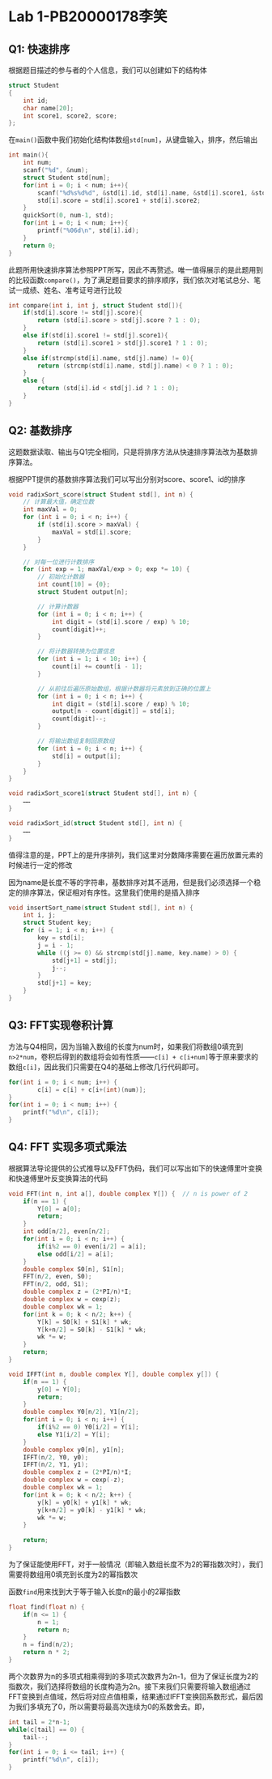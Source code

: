 # Lab 1-PB20000178李笑
## Q1: 快速排序

根据题目描述的参与者的个人信息，我们可以创建如下的结构体

```C
struct Student
{
    int id;
    char name[20];
    int score1, score2, score;
};
```

在`main()`函数中我们初始化结构体数组`std[num]`，从键盘输入，排序，然后输出

```C
int main(){
    int num;
    scanf("%d", &num);
    struct Student std[num];
    for(int i = 0; i < num; i++){
        scanf("%d%s%d%d", &std[i].id, std[i].name, &std[i].score1, &std[i].score2);
        std[i].score = std[i].score1 + std[i].score2;
    }
    quickSort(0, num-1, std);
    for(int i = 0; i < num; i++){
        printf("%06d\n", std[i].id);
    }
    return 0;
}
```

此题所用快速排序算法参照PPT所写，因此不再赘述。唯一值得展示的是此题用到的比较函数`compare()`，为了满足题目要求的排序顺序，我们依次对笔试总分、笔试一成绩、姓名、准考证号进行比较

```C
int compare(int i, int j, struct Student std[]){
    if(std[i].score != std[j].score){
        return (std[i].score > std[j].score ? 1 : 0);
    }
    else if(std[i].score1 != std[j].score1){
        return (std[i].score1 > std[j].score1 ? 1 : 0);
    }
    else if(strcmp(std[i].name, std[j].name) != 0){
        return (strcmp(std[i].name, std[j].name) < 0 ? 1 : 0);
    }
    else {
        return (std[i].id < std[j].id ? 1 : 0);
    }
}
```


## Q2: 基数排序

这题数据读取、输出与Q1完全相同，只是将排序方法从快速排序算法改为基数排序算法。

根据PPT提供的基数排序算法我们可以写出分别对score、score1、id的排序

```C
void radixSort_score(struct Student std[], int n) {
    // 计算最大值，确定位数
    int maxVal = 0;
    for (int i = 0; i < n; i++) {
        if (std[i].score > maxVal) {
            maxVal = std[i].score;
        }
    }

    // 对每一位进行计数排序
    for (int exp = 1; maxVal/exp > 0; exp *= 10) {
        // 初始化计数器
        int count[10] = {0};
        struct Student output[n];

        // 计算计数器
        for (int i = 0; i < n; i++) {
            int digit = (std[i].score / exp) % 10;
            count[digit]++;
        }

        // 将计数器转换为位置信息
        for (int i = 1; i < 10; i++) {
            count[i] += count[i - 1];
        }

        // 从前往后遍历原始数组，根据计数器将元素放到正确的位置上
        for (int i = 0; i < n; i++) {
            int digit = (std[i].score / exp) % 10;
            output[n - count[digit]] = std[i];
            count[digit]--;
        }

        // 将输出数组复制回原数组
        for (int i = 0; i < n; i++) {
            std[i] = output[i];
        }
    }
}

void radixSort_score1(struct Student std[], int n) {
    ……
}

void radixSort_id(struct Student std[], int n) {
    ……
}
```
值得注意的是，PPT上的是升序排列，我们这里对分数降序需要在遍历放置元素的时候进行一定的修改

因为name是长度不等的字符串，基数排序对其不适用，但是我们必须选择一个稳定的排序算法，保证相对有序性。这里我们使用的是插入排序

```C
void insertSort_name(struct Student std[], int n) {
    int i, j;
    struct Student key;
    for (i = 1; i < n; i++) {
        key = std[i];
        j = i - 1;
        while ((j >= 0) && strcmp(std[j].name, key.name) > 0) {
            std[j+1] = std[j];
            j--;
        }
        std[j+1] = key;
    }
}
```

## Q3: FFT实现卷积计算
方法与Q4相同，因为当输入数组的长度为num时，如果我们将数组0填充到`n>2*num`，卷积后得到的数组将会如有性质——`c[i] + c[i+num]`等于原来要求的数组`c[i]`，因此我们只需要在Q4的基础上修改几行代码即可。
```C
for(int i = 0; i < num; i++) {
        c[i] = c[i] + c[i+(int)(num)];
}
for(int i = 0; i < num; i++) {
    printf("%d\n", c[i]);
}
```


## Q4: FFT 实现多项式乘法
根据算法导论提供的公式推导以及FFT伪码，我们可以写出如下的快速傅里叶变换和快速傅里叶反变换算法的代码

```C
void FFT(int n, int a[], double complex Y[]) {  // n is power of 2
    if(n == 1) {
        Y[0] = a[0];
        return;
    }
    int odd[n/2], even[n/2];
    for(int i = 0; i < n; i++) {
        if(i%2 == 0) even[i/2] = a[i];
        else odd[i/2] = a[i];
    }
    double complex S0[n], S1[n];
    FFT(n/2, even, S0);
    FFT(n/2, odd, S1);
    double complex z = (2*PI/n)*I;
    double complex w = cexp(z);
    double complex wk = 1;
    for(int k = 0; k < n/2; k++) {
        Y[k] = S0[k] + S1[k] * wk;
        Y[k+n/2] = S0[k] - S1[k] * wk;
        wk *= w;
    }
    return;
}

void IFFT(int n, double complex Y[], double complex y[]) {
    if(n == 1) {
        y[0] = Y[0];
        return;
    }
    double complex Y0[n/2], Y1[n/2];
    for(int i = 0; i < n; i++) {
        if(i%2 == 0) Y0[i/2] = Y[i];
        else Y1[i/2] = Y[i];
    }
    double complex y0[n], y1[n];
    IFFT(n/2, Y0, y0);
    IFFT(n/2, Y1, y1);
    double complex z = (2*PI/n)*I;
    double complex w = cexp(-z);
    double complex wk = 1;
    for(int k = 0; k < n/2; k++) {
        y[k] = y0[k] + y1[k] * wk;
        y[k+n/2] = y0[k] - y1[k] * wk;
        wk *= w;
    }
    
    return;
}
```

为了保证能使用FFT，对于一般情况（即输入数组长度不为2的幂指数次时），我们需要将数组用0填充到长度为2的幂指数次

函数`find`用来找到大于等于输入长度n的最小的2幂指数

```C
float find(float n) {
    if(n <= 1) {
        n = 1;
        return n;
    }
    n = find(n/2);
    return n * 2;
}
```

两个次数界为n的多项式相乘得到的多项式次数界为2n-1，但为了保证长度为2的指数次，我们选择将数组的长度构造为2n。接下来我们只需要将输入数组通过FFT变换到点值域，然后将对应点值相乘，结果通过IFFT变换回系数形式，最后因为我们多填充了0，所以需要将最高次连续为0的系数舍去。即，
```C
int tail = 2*n-1;
while(c[tail] == 0) {
    tail--;
}
for(int i = 0; i <= tail; i++) {
    printf("%d\n", c[i]);
}
```
